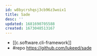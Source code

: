 ```yaml
---
id: w8bycrshqsj3cb96z3woix1
title: Sade
desc: ''
updated: 1681690705588
created: 1673048513167
---
```


- [[c.software.cli-framework]]
- #repo https://github.com/lukeed/sade
